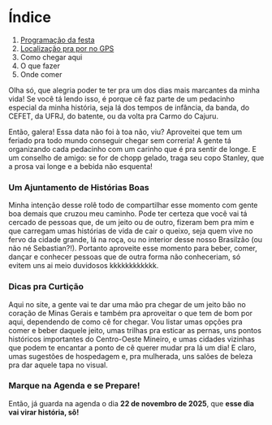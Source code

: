 # Índice
1. [Programação da festa](sessions/schedule.md)
2. [Localização pra por no GPS](sessions/location.md)
3. Como chegar aqui
4. O que fazer
5. Onde comer

Olha só, que alegria poder te ter pra um dos dias mais marcantes da minha vida! Se você tá lendo isso, é porque cê faz parte de um pedacinho especial da minha história, seja lá dos tempos de infância, da banda, do CEFET, da UFRJ, do batente, ou da volta pra Carmo do Cajuru.

Então, galera! Essa data não foi à toa não, viu? Aproveitei que tem um feriado pra todo mundo conseguir chegar sem correria! A gente tá organizando cada pedacinho com um carinho que é pra sentir de longe. E um conselho de amigo: se for de chopp gelado, traga seu copo Stanley, que a prosa vai longe e a bebida não esquenta!

### Um Ajuntamento de Histórias Boas

Minha intenção desse rolê todo de compartilhar esse momento com gente boa demais que cruzou meu caminho. Pode ter certeza que você vai tá cercado de pessoas que, de um jeito ou de outro, fizeram bem pra mim e que carregam umas histórias de vida de cair o queixo, seja quem vive no fervo da cidade grande, lá na roça, ou no interior desse nosso Brasilzão (ou não né Sebastian?!). Portanto aproveite esse momento para beber, comer, dançar e conhecer pessoas que de outra forma não conheceriam, só evitem uns ai meio duvidosos kkkkkkkkkkkk.

### Dicas pra Curtição

Aqui no site, a gente vai te dar uma mão pra chegar de um jeito bão no coração de Minas Gerais e também pra aproveitar o que tem de bom por aqui, dependendo de como cê for chegar. Vou listar umas opções pra comer e beber daquele jeito, umas trilhas pra esticar as pernas, uns pontos históricos importantes do Centro-Oeste Mineiro, e umas cidades vizinhas que podem te encantar a ponto de cê querer mudar pra lá um dia! E claro, umas sugestões de hospedagem e, pra mulherada, uns salões de beleza pra dar aquele tapa no visual.

### Marque na Agenda e se Prepare!
Então, já guarda na agenda o dia **22 de novembro de 2025**, que **esse dia vai virar história, sô!**